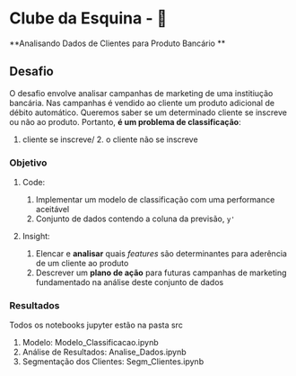 # Clube da Esquina -  🔭

**Analisando Dados de Clientes para Produto Bancário **

## Desafio

O desafio envolve analisar campanhas de marketing de uma institiução bancária. Nas campanhas é vendido ao cliente um produto adicional de débito automático. Queremos saber se um determinado cliente se inscreve ou não ao produto. Portanto, **é um problema de classificação**:

1. cliente se inscreve/ 2. o cliente não se inscreve

### Objetivo

1. Code:
   1. Implementar um modelo de classificação com uma performance aceitável 
   1. Conjunto de dados contendo a coluna da previsão, `y'` 

1. Insight:
   1. Elencar e **analisar** quais _features_ são determinantes para aderência de um cliente ao produto 
   1. Descrever um **plano de ação** para futuras campanhas de marketing fundamentado na análise deste conjunto de dados

### Resultados

Todos os notebooks jupyter estão na pasta src

1. Modelo: Modelo_Classificacao.ipynb
2. Análise de Resultados: Analise_Dados.ipynb
3. Segmentação dos Clientes: Segm_Clientes.ipynb
